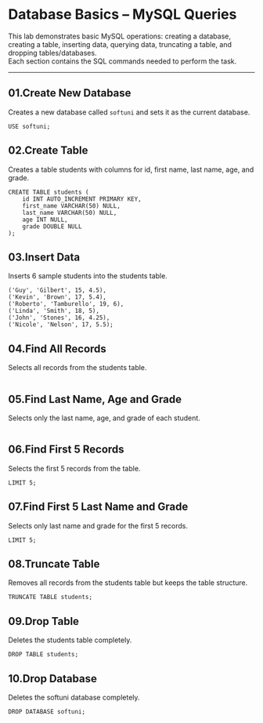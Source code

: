# Database Basics – MySQL Queries

This lab demonstrates basic MySQL operations: creating a database, creating a table, inserting data, querying data, truncating a table, and dropping tables/databases.  
Each section contains the SQL commands needed to perform the task.

---

## 01.Create New Database 
Creates a new database called `softuni` and sets it as the current database.

```CREATE DATABASE softuni;
USE softuni;
```

## 02.Create Table
Creates a table students with columns for id, first name, last name, age, and grade.
```
CREATE TABLE students (
    id INT AUTO_INCREMENT PRIMARY KEY,
    first_name VARCHAR(50) NULL,
    last_name VARCHAR(50) NULL,
    age INT NULL,
    grade DOUBLE NULL
);
```

## 03.Insert Data
Inserts 6 sample students into the students table.

```INSERT INTO students (first_name, last_name, age, grade) VALUES
('Guy', 'Gilbert', 15, 4.5),
('Kevin', 'Brown', 17, 5.4),
('Roberto', 'Tamburello', 19, 6),
('Linda', 'Smith', 18, 5),
('John', 'Stones', 16, 4.25),
('Nicole', 'Nelson', 17, 5.5);
```

## 04.Find All Records
Selects all records from the students table.

```SELECT * FROM students;
```

## 05.Find Last Name, Age and Grade
Selects only the last name, age, and grade of each student.

```SELECT last_name, age, grade FROM students;
```

## 06.Find First 5 Records
Selects the first 5 records from the table.

```SELECT * FROM students
LIMIT 5;
```

## 07.Find First 5 Last Name and Grade
Selects only last name and grade for the first 5 records.

```SELECT last_name, grade FROM students
LIMIT 5;
```

## 08.Truncate Table
Removes all records from the students table but keeps the table structure.

```TRUNCATE TABLE students;```


## 09.Drop Table
Deletes the students table completely.

```DROP TABLE students;```


## 10.Drop Database
Deletes the softuni database completely.

```DROP DATABASE softuni;```
